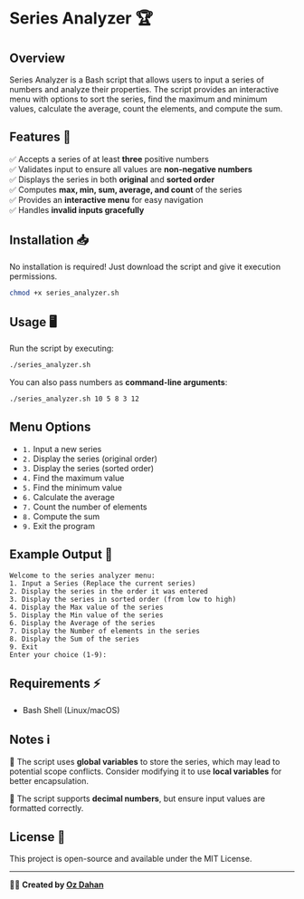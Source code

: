 
# Series Analyzer 🏆

## Overview
Series Analyzer is a Bash script that allows users to input a series of numbers and analyze their properties. The script provides an interactive menu with options to sort the series, find the maximum and minimum values, calculate the average, count the elements, and compute the sum. 

## Features 🚀
✅ Accepts a series of at least **three** positive numbers  
✅ Validates input to ensure all values are **non-negative numbers**  
✅ Displays the series in both **original** and **sorted order**  
✅ Computes **max, min, sum, average, and count** of the series  
✅ Provides an **interactive menu** for easy navigation  
✅ Handles **invalid inputs gracefully**  

## Installation 📥
No installation is required! Just download the script and give it execution permissions.

```bash
chmod +x series_analyzer.sh
```

## Usage 🖥️
Run the script by executing:

```bash
./series_analyzer.sh
```

You can also pass numbers as **command-line arguments**:

```bash
./series_analyzer.sh 10 5 8 3 12
```

## Menu Options
- `1.` Input a new series
- `2.` Display the series (original order)
- `3.` Display the series (sorted order)
- `4.` Find the maximum value
- `5.` Find the minimum value
- `6.` Calculate the average
- `7.` Count the number of elements
- `8.` Compute the sum
- `9.` Exit the program

## Example Output 📝
```
Welcome to the series analyzer menu:
1. Input a Series (Replace the current series)
2. Display the series in the order it was entered
3. Display the series in sorted order (from low to high)
4. Display the Max value of the series
5. Display the Min value of the series
6. Display the Average of the series
7. Display the Number of elements in the series
8. Display the Sum of the series
9. Exit
Enter your choice (1-9): 
```

## Requirements ⚡
- Bash Shell (Linux/macOS)

## Notes ℹ️
🔹 The script uses **global variables** to store the series, which may lead to potential scope conflicts. Consider modifying it to use **local variables** for better encapsulation.  

🔹 The script supports **decimal numbers**, but ensure input values are formatted correctly.

## License 📜
This project is open-source and available under the MIT License.

---
👨‍💻 **Created by [Oz Dahan](https://github.com/ozdahan3)**
